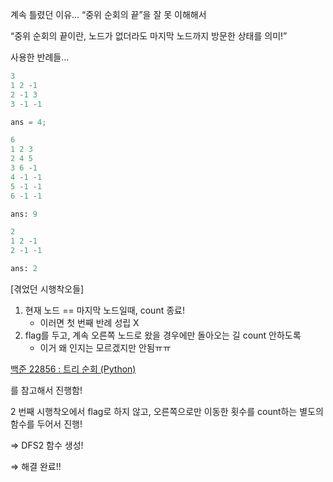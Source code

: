 계속 틀렸던 이유… “중위 순회의 끝”을 잘 못 이해해서

“중위 순회의 끝이란, 노드가 없더라도 마지막 노드까지 방문한 상태를 의미!”

사용한 반례들…

```python
3
1 2 -1
2 -1 3
3 -1 -1

ans = 4;
```

```python
6
1 2 3
2 4 5
3 6 -1
4 -1 -1
5 -1 -1
6 -1 -1

ans: 9
```

```python
2
1 2 -1
2 -1 -1

ans: 2
```

[겪었던 시행착오들]

1. 현재 노드 == 마지막 노드일때, count 종료!
   - 이러면 첫 번째 반례 성립 X
2. flag를 두고, 계속 오른쪽 노드로 왔을 경우에만 돌아오는 길 count 안하도록
   - 이거 왜 인지는 모르겠지만 안됨ㅠㅠ

[백준 22856 : 트리 순회 (Python)](https://velog.io/@030831/백준-22856-트리-순회-Python)

를 참고해서 진행함!

2 번째 시행착오에서 flag로 하지 않고, 오른쪽으로만 이동한 횟수를 count하는 별도의 함수를 두어서 진행!

⇒ DFS2 함수 생성!

⇒ 해결 완료!!
